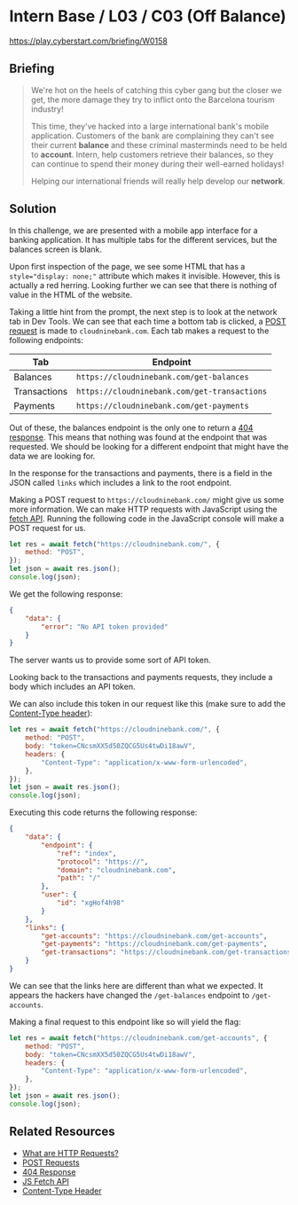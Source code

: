 # Intern Base / L03 / C03 (Off Balance)

https://play.cyberstart.com/briefing/W0158

## Briefing

> We're hot on the heels of catching this cyber gang but the closer we get, the more damage they try to inflict onto the Barcelona tourism industry!
>
> This time, they've hacked into a large international bank's mobile application. Customers of the bank are complaining they can't see their current **balance** and these criminal masterminds need to be held to **account**. Intern, help customers retrieve their balances, so they can continue to spend their money during their well-earned holidays!
>
> Helping our international friends will really help develop our **network**.

## Solution

In this challenge, we are presented with a mobile app interface for a banking application. It has multiple tabs for the different services, but the balances screen is blank.

Upon first inspection of the page, we see some HTML that has a `style="display: none;"` attribute which makes it invisible. However, this is actually a red herring. Looking further we can see that there is nothing of value in the HTML of the website.

Taking a little hint from the prompt, the next step is to look at the network tab in Dev Tools. We can see that each time a bottom tab is clicked, a [POST request](https://developer.mozilla.org/en-US/docs/Web/HTTP/Methods/POST) is made to `cloudninebank.com`. Each tab makes a request to the following endpoints:

| Tab          | Endpoint                                     |
| ------------ | -------------------------------------------- |
| Balances     | `https://cloudninebank.com/get-balances`     |
| Transactions | `https://cloudninebank.com/get-transactions` |
| Payments     | `https://cloudninebank.com/get-payments`     |

Out of these, the balances endpoint is the only one to return a [404 response](https://developer.mozilla.org/en-US/docs/Web/HTTP/Status/404). This means that nothing was found at the endpoint that was requested. We should be looking for a different endpoint that might have the data we are looking for.

In the response for the transactions and payments, there is a field in the JSON called `links` which includes a link to the root endpoint.

Making a POST request to `https://cloudninebank.com/` might give us some more information. We can make HTTP requests with JavaScript using the [fetch API](https://developer.mozilla.org/en-US/docs/Web/API/Fetch_API/Using_Fetch). Running the following code in the JavaScript console will make a POST request for us.

```js
let res = await fetch("https://cloudninebank.com/", {
    method: "POST",
});
let json = await res.json();
console.log(json);
```

We get the following response:

```json
{
    "data": {
        "error": "No API token provided"
    }
}
```

The server wants us to provide some sort of API token.

Looking back to the transactions and payments requests, they include a body which includes an API token.

We can also include this token in our request like this (make sure to add the [Content-Type header](https://developer.mozilla.org/en-US/docs/Web/HTTP/Headers/Content-Type)):

```js
let res = await fetch("https://cloudninebank.com/", {
    method: "POST",
    body: "token=CNcsmXX5d50ZQCG5Us4twDi18awV",
    headers: {
        "Content-Type": "application/x-www-form-urlencoded",
    },
});
let json = await res.json();
console.log(json);
```

Executing this code returns the following response:

```json
{
    "data": {
        "endpoint": {
            "ref": "index",
            "protocol": "https://",
            "domain": "cloudninebank.com",
            "path": "/"
        },
        "user": {
            "id": "xgHof4h98"
        }
    },
    "links": {
        "get-accounts": "https://cloudninebank.com/get-accounts",
        "get-payments": "https://cloudninebank.com/get-payments",
        "get-transactions": "https://cloudninebank.com/get-transactions"
    }
}
```

We can see that the links here are different than what we expected. It appears the hackers have changed the `/get-balances` endpoint to `/get-accounts`.

Making a final request to this endpoint like so will yield the flag:

```js
let res = await fetch("https://cloudninebank.com/get-accounts", {
    method: "POST",
    body: "token=CNcsmXX5d50ZQCG5Us4twDi18awV",
    headers: {
        "Content-Type": "application/x-www-form-urlencoded",
    },
});
let json = await res.json();
console.log(json);
```

## Related Resources

* [What are HTTP Requests?](https://www.codecademy.com/article/http-requests)
* [POST Requests](https://developer.mozilla.org/en-US/docs/Web/HTTP/Methods/POST)
* [404 Response](https://developer.mozilla.org/en-US/docs/Web/HTTP/Status/404)
* [JS Fetch API](https://developer.mozilla.org/en-US/docs/Web/API/Fetch_API/Using_Fetch)
* [Content-Type Header](https://developer.mozilla.org/en-US/docs/Web/HTTP/Headers/Content-Type)